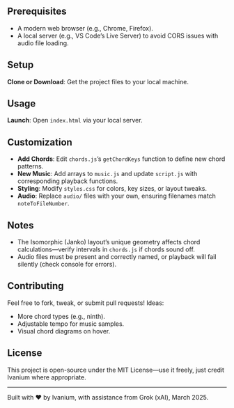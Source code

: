 ## Prerequisites
- A modern web browser (e.g., Chrome, Firefox).
- A local server (e.g., VS Code’s Live Server) to avoid CORS issues with audio file loading.

## Setup
**Clone or Download**: Get the project files to your local machine.

## Usage
 **Launch**: Open `index.html` via your local server.

## Customization
- **Add Chords**: Edit `chords.js`’s `getChordKeys` function to define new chord patterns.
- **New Music**: Add arrays to `music.js` and update `script.js` with corresponding playback functions.
- **Styling**: Modify `styles.css` for colors, key sizes, or layout tweaks.
- **Audio**: Replace `audio/` files with your own, ensuring filenames match `noteToFileNumber`.

## Notes
- The Isomorphic (Janko) layout’s unique geometry affects chord calculations—verify intervals in `chords.js` if chords sound off.
- Audio files must be present and correctly named, or playback will fail silently (check console for errors).

## Contributing
Feel free to fork, tweak, or submit pull requests! Ideas:
- More chord types (e.g., ninth).
- Adjustable tempo for music samples.
- Visual chord diagrams on hover.

## License
This project is open-source under the MIT License—use it freely, just credit Ivanium where appropriate.

---
Built with ♥ by Ivanium, with assistance from Grok (xAI), March 2025.